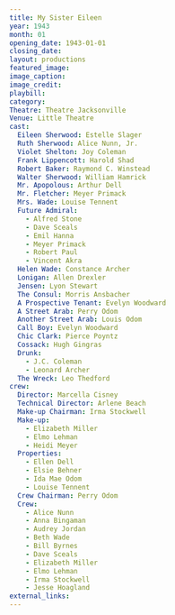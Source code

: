 ```yaml
---
title: My Sister Eileen
year: 1943
month: 01
opening_date: 1943-01-01
closing_date: 
layout: productions
featured_image: 
image_caption:
image_credit:
playbill: 
category: 
Theatre: Theatre Jacksonville
Venue: Little Theatre
cast:
  Eileen Sherwood: Estelle Slager
  Ruth Sherwood: Alice Nunn, Jr.
  Violet Shelton: Joy Coleman
  Frank Lippencott: Harold Shad
  Robert Baker: Raymond C. Winstead
  Walter Sherwood: William Hamrick
  Mr. Apopolous: Arthur Dell
  Mr. Fletcher: Meyer Primack
  Mrs. Wade: Louise Tennent
  Future Admiral:
    - Alfred Stone
    - Dave Sceals
    - Emil Hanna
    - Meyer Primack
    - Robert Paul
    - Vincent Akra
  Helen Wade: Constance Archer
  Lonigan: Allen Drexler
  Jensen: Lyon Stewart
  The Consul: Morris Ansbacher
  A Prospective Tenant: Evelyn Woodward
  A Street Arab: Perry Odom
  Another Street Arab: Louis Odom
  Call Boy: Evelyn Woodward
  Chic Clark: Pierce Poyntz
  Cossack: Hugh Gingras
  Drunk:
    - J.C. Coleman
    - Leonard Archer
  The Wreck: Leo Thedford
crew:
  Director: Marcella Cisney
  Technical Director: Arlene Beach
  Make-up Chairman: Irma Stockwell
  Make-up:
    - Elizabeth Miller
    - Elmo Lehman
    - Heidi Meyer
  Properties:
    - Ellen Dell
    - Elsie Behner
    - Ida Mae Odom
    - Louise Tennent
  Crew Chairman: Perry Odom
  Crew:
    - Alice Nunn
    - Anna Bingaman
    - Audrey Jordan
    - Beth Wade
    - Bill Byrnes
    - Dave Sceals
    - Elizabeth Miller
    - Elmo Lehman
    - Irma Stockwell
    - Jesse Hoagland
external_links:
---
```


